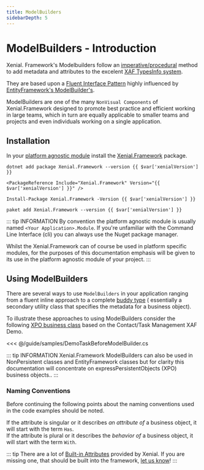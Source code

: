 ```yaml
---
title: ModelBuilders
sidebarDepth: 5
---
```


# ModelBuilders - Introduction

Xenial. Framework's Modelbuilders follow an [imperative/procedural](https://en.wikipedia.org/wiki/Imperative_programming) method to add metadata and attributes to the excelent [XAF TypesInfo system](https://docs.devexpress.com/eXpressAppFramework/113669/concepts/business-model-design/types-info-subsystem).

They are based upon a [Fluent Interface Pattern](https://www.martinfowler.com/bliki/FluentInterface.html) highly influenced by [EntityFramework's ModelBuilder's](https://docs.microsoft.com/en-us/ef/core/modeling/).

ModelBuilders are one of the many `NonVisual Components` of Xenial.Framework designed to promote best practice and efficient working in large teams, which in turn are equally applicable to smaller teams and projects and even individuals working on a single application.

## Installation

In your [platform agnostic module](https://docs.devexpress.com/eXpressAppFramework/118045/concepts/application-solution-components/application-solution-structure#projects) install the [Xenial.Framework](https://www.nuget.org/packages/Xenial.Framework/) package.

<code-group>
<code-block title=".NET CLI">

<div class="language-bash"><pre class="language-bash"><code>dotnet add package Xenial.Framework --version {{ $var['xenialVersion'] }}</code></pre></div>

</code-block>


<code-block title="PackageReference">

<div class="language-xml"><pre class="language-xml"><code>&ltPackageReference Include="Xenial.Framework" Version="{{ $var['xenialVersion'] }}" /&gt</code></pre></div>

</code-block>

<code-block title="Package Manager">

<div class="language-powershell"><pre class="language-powershell"><code>Install-Package Xenial.Framework -Version {{ $var['xenialVersion'] }}</code></pre></div>

</code-block>

<code-block title="Paket CLI">

<div class="language-bash"><pre><code>paket add Xenial.Framework --version {{ $var['xenialVersion'] }}</code></pre></div>

</code-block>

</code-group>

::: tip INFORMATION
By convention the platform agnostic module is usually named `<Your Application>.Module`.
If you're unfamiliar with the Command Line Interface (cli) you can always use the Nuget package manager.

Whilst the Xenial.Framework can of course be used in platform specific modules, for the purposes of this documentation emphasis will be given to its use in the platform agnostic module of your project.
:::

## Using ModelBuilders

There are several ways to use `ModelBuilders` in your application ranging from a fluent inline approach to a complete [buddy type](https://stackoverflow.com/a/38373456/2075758) ( essentially a secondary utility class that specifies the metadata for a business object).

To illustrate these approaches to using ModelBuilders consider the following [XPO business class](https://docs.devexpress.com/eXpressAppFramework/113640/getting-started/in-depth-tutorial-winforms-aspnet/business-model-design/business-model-design-with-express-persistent-objects) based on the Contact/Task Management XAF Demo.

<<< @/guide/samples/DemoTaskBeforeModelBuilder.cs

::: tip INFORMATION
Xenial.Framework ModelBuilders can also be used in NonPersistent classes and EntityFramework classes but for clarity this documentation will concentrate on expressPersistentObjects (XPO) business objects..
:::

### Naming Conventions

Before continuing the following points about the naming conventions used in the code examples should be noted.
  
If the attribute is singular or it describes *an attribute of* a business object,  it will start with the term `Has`.  
If the attribute is plural or it describes the *behavior of* a business object,  it will start with the term `With`.

::: tip
There are a lot of [Built-in Attributes](/guide/model-builders-built-in.md) provided by Xenial.  If you are missing one, that should be built into the framework, [let us know](https://github.com/xenial-io/Xenial.Framework/issues/)!
:::

